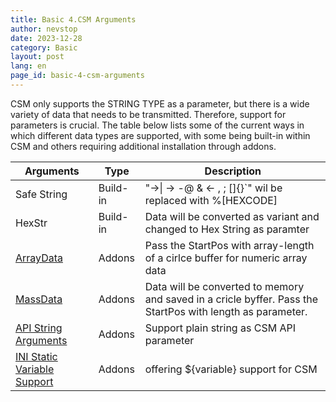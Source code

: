 ```yaml
---
title: Basic 4.CSM Arguments
author: nevstop
date: 2023-12-28
category: Basic
layout: post
lang: en
page_id: basic-4-csm-arguments
---
```


CSM only supports the STRING TYPE as a parameter, but there is a wide variety of data that needs to be transmitted. Therefore, support for parameters is crucial. The table below lists some of the current ways in which different data types are supported, with some being built-in within CSM and others requiring additional installation through addons.

| Arguments                                                                                     | Type     | Description                                                                                                |
| --------------------------------------------------------------------------------------------- | -------- | ---------------------------------------------------------------------------------------------------------- |
| Safe String                                                                                   | Build-in | "->\| -> -@ & <- , ; \[]{}\`" wil be replaced with %\[HEXCODE]                                             |
| HexStr                                                                                        | Build-in | Data will be converted as variant and changed to Hex String as paramter                                    |
| [ArrayData](https://github.com/NEVSTOP-LAB/CSM-Array-Parameter-Support)                       | Addons   | Pass the StartPos with array-length of a cirlce buffer for numeric array data                              |
| [MassData](https://github.com/NEVSTOP-LAB/CSM-MassData-Parameter-Support)                     | Addons   | Data will be converted to memory and saved in a cricle byffer. Pass the StartPos with length as parameter. |
| [API String Arguments](https://github.com/NEVSTOP-LAB/CSM-API-String-Arugments-Support)       | Addons   | Support plain string as CSM API parameter                                                                  |
| [INI Static Variable Support](https://github.com/NEVSTOP-LAB/CSM-INI-Static-Variable-Support) | Addons   | offering ${variable} support for CSM                                                                       |

